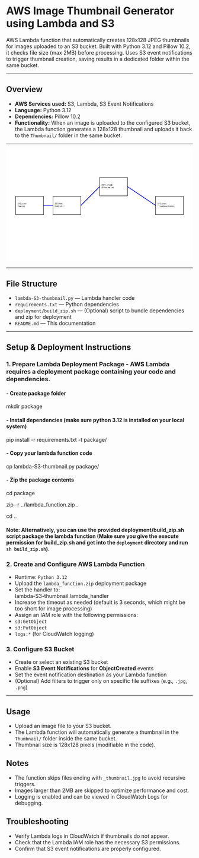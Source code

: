 # AWS Image Thumbnail Generator using Lambda and S3

AWS Lambda function that automatically creates 128x128 JPEG thumbnails for images uploaded to an S3 bucket. Built with Python 3.12 and Pillow 10.2, it checks file size (max 2MB) before processing. Uses S3 event notifications to trigger thumbnail creation, saving results in a dedicated folder within the same bucket.

---

## Overview

- **AWS Services used:** S3, Lambda, S3 Event Notifications
- **Language:** Python 3.12
- **Dependencies:** Pillow 10.2
- **Functionality:** When an image is uploaded to the configured S3 bucket, the Lambda function generates a 128x128 thumbnail and uploads it back to the `Thumbnail/` folder in the same bucket.

---

![Architecture Diagram](aws_thumbnail_architecture.png)

---

## File Structure

- `lambda-S3-thumbnail.py` — Lambda handler code
- `requirements.txt` — Python dependencies
- `deployment/build_zip.sh` — (Optional) script to bundle dependencies and zip for deployment
- `README.md` — This documentation

---

## Setup & Deployment Instructions

### 1. Prepare Lambda Deployment Package - AWS Lambda requires a deployment package containing your code and dependencies.

#### - Create package folder
mkdir package

#### - Install dependencies (make sure python 3.12 is installed on your local system)
pip install -r requirements.txt -t package/

#### - Copy your lambda function code
cp lambda-S3-thumbnail.py package/

#### - Zip the package contents
cd package

zip -r ../lambda_function.zip .

cd ..

#### Note: Alternatively, you can use the provided deployment/build_zip.sh script package the lambda function (Make sure you give the execute permission for build_zip.sh and get into the `deployment` directory and run `sh build_zip.sh`).


### 2. Create and Configure AWS Lambda Function
- Runtime: `Python 3.12`
- Upload the `lambda_function.zip` deployment package
- Set the handler to:  
  lambda-S3-thumbnail.lambda_handler    
- Increase the timeout as needed (default is 3 seconds, which might be too short for image processing)
- Assign an IAM role with the following permissions:
- `s3:GetObject`
- `s3:PutObject`
- `logs:*` (for CloudWatch logging)


### 3. **Configure S3 Bucket**

- Create or select an existing S3 bucket
- Enable **S3 Event Notifications** for **ObjectCreated** events
- Set the event notification destination as your Lambda function
- (Optional) Add filters to trigger only on specific file suffixes (e.g., `.jpg`, `.png`)

---

## Usage

- Upload an image file to your S3 bucket.
- The Lambda function will automatically generate a thumbnail in the `Thumbnail/` folder inside the same bucket.
- Thumbnail size is 128x128 pixels (modifiable in the code).

## Notes

- The function skips files ending with `_thumbnail.jpg` to avoid recursive triggers.
- Images larger than 2MB are skipped to optimize performance and cost.
- Logging is enabled and can be viewed in CloudWatch Logs for debugging.

## Troubleshooting

- Verify Lambda logs in CloudWatch if thumbnails do not appear.
- Check that the Lambda IAM role has the necessary S3 permissions.
- Confirm that S3 event notifications are properly configured.
